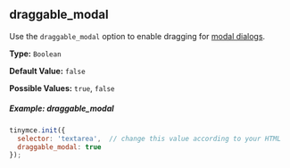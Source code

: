 ## draggable_modal

Use the `draggable_modal` option to enable dragging for [modal dialogs]({{site.baseurl}}/ui-components/dialog/).

**Type:** `Boolean`

**Default Value:** `false`

**Possible Values:** `true`, `false`

##### Example: draggable_modal

```js
tinymce.init({
  selector: 'textarea',  // change this value according to your HTML
  draggable_modal: true
});
```
